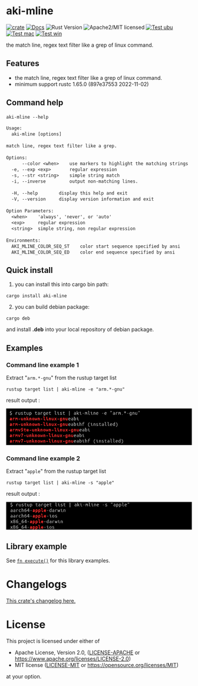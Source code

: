 # aki-mline

[![crate][crate-image]][crate-link]
[![Docs][docs-image]][docs-link]
![Rust Version][rustc-image]
![Apache2/MIT licensed][license-image]
[![Test ubu][test-ubuntu-image]][test-ubuntu-link]
[![Test mac][test-windows-image]][test-windows-link]
[![Test win][test-macos-image]][test-macos-link]

the match line, regex text filter like a grep of linux command.

## Features

- the match line, regex text filter like a grep of linux command.
- minimum support rustc 1.65.0 (897e37553 2022-11-02)

## Command help

```
aki-mline --help
```

```
Usage:
  aki-mline [options]

match line, regex text filter like a grep.

Options:
      --color <when>    use markers to highlight the matching strings
  -e, --exp <exp>       regular expression
  -s, --str <string>    simple string match
  -i, --inverse         output non-matching lines.

  -H, --help        display this help and exit
  -V, --version     display version information and exit

Option Parameters:
  <when>    'always', 'never', or 'auto'
  <exp>     regular expression
  <string>  simple string, non regular expression

Environments:
  AKI_MLINE_COLOR_SEQ_ST    color start sequence specified by ansi
  AKI_MLINE_COLOR_SEQ_ED    color end sequence specified by ansi
```

## Quick install

1. you can install this into cargo bin path:

```
cargo install aki-mline
```

2. you can build debian package:

```
cargo deb
```

and install **.deb** into your local repository of debian package.

## Examples

### Command line example 1

Extract "`arm.*-gnu`" from the rustup target list

```
rustup target list | aki-mline -e "arm.*-gnu"
```

result output :

![out rustup image]

[out rustup image]: https://raw.githubusercontent.com/aki-akaguma/aki-mline/main/img/out-rustup-1.png


### Command line example 2

Extract "`apple`" from the rustup target list

```
rustup target list | aki-mline -s "apple"
```

result output :

![out rustup image 2]

[out rustup image 2]: https://raw.githubusercontent.com/aki-akaguma/aki-mline/main/img/out-rustup-2.png

## Library example

See [`fn execute()`] for this library examples.

[`fn execute()`]: crate::execute


# Changelogs

[This crate's changelog here.](https://github.com/aki-akaguma/aki-mline/blob/main/CHANGELOG.md)

# License

This project is licensed under either of

 * Apache License, Version 2.0, ([LICENSE-APACHE](LICENSE-APACHE) or
   https://www.apache.org/licenses/LICENSE-2.0)
 * MIT license ([LICENSE-MIT](LICENSE-MIT) or
   https://opensource.org/licenses/MIT)

at your option.

[//]: # (badges)

[crate-image]: https://img.shields.io/crates/v/aki-mline.svg
[crate-link]: https://crates.io/crates/aki-mline
[docs-image]: https://docs.rs/aki-mline/badge.svg
[docs-link]: https://docs.rs/aki-mline/
[rustc-image]: https://img.shields.io/badge/rustc-1.65+-blue.svg
[license-image]: https://img.shields.io/badge/license-Apache2.0/MIT-blue.svg
[test-ubuntu-image]: https://github.com/aki-akaguma/aki-mline/actions/workflows/test-ubuntu.yml/badge.svg
[test-ubuntu-link]: https://github.com/aki-akaguma/aki-mline/actions/workflows/test-ubuntu.yml
[test-macos-image]: https://github.com/aki-akaguma/aki-mline/actions/workflows/test-macos.yml/badge.svg
[test-macos-link]: https://github.com/aki-akaguma/aki-mline/actions/workflows/test-macos.yml
[test-windows-image]: https://github.com/aki-akaguma/aki-mline/actions/workflows/test-windows.yml/badge.svg
[test-windows-link]: https://github.com/aki-akaguma/aki-mline/actions/workflows/test-windows.yml
